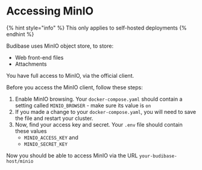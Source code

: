 # Accessing MinIO



{% hint style="info" %}
This only applies to self-hosted deployments
{% endhint %}

Budibase uses MinIO object store, to store:

* Web front-end files
* Attachments

You have full access to MinIO, via the official client.

Before you access the MinIO client, follow these steps:

1. Enable MinIO browsing. Your `docker-compose.yaml` should contain a setting called `MINIO_BROWSER` - make sure its value is `on`
2. If you made a change to your `docker-compose.yaml`, you will need to save the file and restart your cluster.
3. Now, find your access key and secret. Your `.env` file should contain these values
   * `MINIO_ACCESS_KEY` and
   * `MINIO_SECRET_KEY`

Now you should be able to access MinIO via the URL `your-budibase-host/minio`
